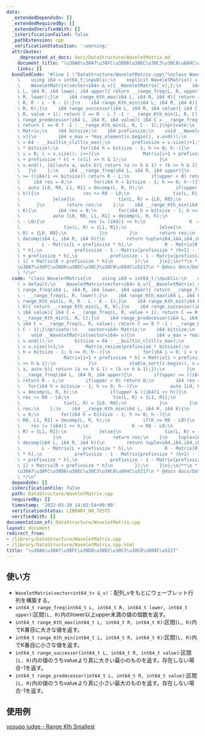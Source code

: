 ```yaml
---
data:
  _extendedDependsOn: []
  _extendedRequiredBy: []
  _extendedVerifiedWith: []
  _isVerificationFailed: false
  _pathExtension: cpp
  _verificationStatusIcon: ':warning:'
  attributes:
    _deprecated_at_docs: docs/DataStructure/WaveletMatrix.md
    document_title: "\u30A6\u30A7\u30FC\u30D6\u30EC\u30C3\u30C8\u884C\u5217"
    links: []
  bundledCode: "#line 1 \"DataStructure/WaveletMatrix.cpp\"\nclass WaveletMatrix{\n\
    \    using i64 = int64_t;\npublic:\n    explicit WaveletMatrix() = default;\n\
    \    WaveletMatrix(vector<i64> &_v){__WaveletMatrix(_v);};\n    i64 range_freq(i64\
    \ L, i64 R, i64 lower, i64 upper){ return __range_freq(L, R, upper) - __range_freq(L,\
    \ R, lower);}\n    i64 range_Kth_max(i64 L, i64 R, i64 K){ return range_Kth_min(L,\
    \ R, R - L - K - 1);}\n    i64 range_Kth_min(i64 L, i64 R, i64 K){ return __range_Kth_min(L,\
    \ R, K);}\n    i64 range_successor(i64 L, i64 R, i64 value){ i64 C = __range_freq(L,\
    \ R, value + 1); return C == R - L ? -1 : __range_Kth_min(L, R, C);}\n    i64\
    \ range_predecessor(i64 L, i64 R, i64 value){ i64 C = __range_freq(L, R, value);\
    \ return C == 0 ? -1 : __range_Kth_min(L, R, C - 1);}\nprivate:\n    vector<i64>\
    \ Matrix;\n    i64 bitsize;\n    i64 prefixsize;\n    void __WaveletMatrix(vector<i64>\
    \ v){\n        i64 v_max = *max_element(v.begin(), v.end());\n        bitsize\
    \ = 64 - __builtin_clzll(v_max);\n        prefixsize = v.size()+1;\n        Matrix.resize(prefixsize\
    \ * bitsize);\n        for(i64 h = bitsize - 1; h >= 0; h--){\n            for(i64\
    \ i = 0; i < v.size(); i++){\n                Matrix[i+1 + prefixsize * h] = Matrix[i\
    \ + prefixsize * h] + (v[i] >> h & 1);\n            }\n            stable_sort(v.begin(),\
    \ v.end(), [&](auto a, auto b){ return (a >> h & 1) < (b >> h & 1);});\n     \
    \   }\n    };\n    i64 __range_freq(i64 L, i64 R, i64 upper){\n        if(upper\
    \ >= ((i64)1 << bitsize)) return R - L;\n        if(upper < 0) return 0;\n   \
    \     i64 res = 0;\n        for(i64 h = bitsize - 1; h >= 0; h--){\n         \
    \   auto [L0, R0, L1, R1] = decomp(L, R, h);\n            if(upper & ((i64)1 <<\
    \ h)){\n                res += R0 - L0;\n                tie(L, R) = {L1, R1};\n\
    \            }else{\n                tie(L, R) = {L0, R0};\n            }\n  \
    \      }\n        return res;\n    };\n    i64 __range_Kth_min(i64 L, i64 R, i64\
    \ K){\n        i64 res = 0;\n        for(i64 h = bitsize - 1; h >= 0; h--){\n\
    \            auto [L0, R0, L1, R1] = decomp(L, R, h);\n            if(K >= R0\
    \ - L0){\n                res |= (i64)1 << h;\n                K -= R0 - L0;\n\
    \                tie(L, R) = {L1, R1};\n            }else{\n                tie(L,\
    \ R) = {L0, R0};\n            }\n        }\n        return res;\n    }\n    tuple<i64,i64,i64,i64>\
    \ decomp(i64 L, i64 R, i64 h){\n        return tuple<i64,i64,i64,i64>({\n    \
    \        L - Matrix[L + prefixsize * h],\n            R - Matrix[R + prefixsize\
    \ * h],\n            prefixsize - 1 - Matrix[prefixsize * (h+1) - 1] + Matrix[L\
    \ + prefixsize * h],\n            prefixsize - 1 - Matrix[prefixsize * (h+1) -\
    \ 1] + Matrix[R + prefixsize * h]\n        });\n    }\n};\n/**\n * @brief \u30A6\
    \u30A7\u30FC\u30D6\u30EC\u30C3\u30C8\u884C\u5217\n * @docs docs/DataStructure/WaveletMatrix.md\n\
    \ */\n"
  code: "class WaveletMatrix{\n    using i64 = int64_t;\npublic:\n    explicit WaveletMatrix()\
    \ = default;\n    WaveletMatrix(vector<i64> &_v){__WaveletMatrix(_v);};\n    i64\
    \ range_freq(i64 L, i64 R, i64 lower, i64 upper){ return __range_freq(L, R, upper)\
    \ - __range_freq(L, R, lower);}\n    i64 range_Kth_max(i64 L, i64 R, i64 K){ return\
    \ range_Kth_min(L, R, R - L - K - 1);}\n    i64 range_Kth_min(i64 L, i64 R, i64\
    \ K){ return __range_Kth_min(L, R, K);}\n    i64 range_successor(i64 L, i64 R,\
    \ i64 value){ i64 C = __range_freq(L, R, value + 1); return C == R - L ? -1 :\
    \ __range_Kth_min(L, R, C);}\n    i64 range_predecessor(i64 L, i64 R, i64 value){\
    \ i64 C = __range_freq(L, R, value); return C == 0 ? -1 : __range_Kth_min(L, R,\
    \ C - 1);}\nprivate:\n    vector<i64> Matrix;\n    i64 bitsize;\n    i64 prefixsize;\n\
    \    void __WaveletMatrix(vector<i64> v){\n        i64 v_max = *max_element(v.begin(),\
    \ v.end());\n        bitsize = 64 - __builtin_clzll(v_max);\n        prefixsize\
    \ = v.size()+1;\n        Matrix.resize(prefixsize * bitsize);\n        for(i64\
    \ h = bitsize - 1; h >= 0; h--){\n            for(i64 i = 0; i < v.size(); i++){\n\
    \                Matrix[i+1 + prefixsize * h] = Matrix[i + prefixsize * h] + (v[i]\
    \ >> h & 1);\n            }\n            stable_sort(v.begin(), v.end(), [&](auto\
    \ a, auto b){ return (a >> h & 1) < (b >> h & 1);});\n        }\n    };\n    i64\
    \ __range_freq(i64 L, i64 R, i64 upper){\n        if(upper >= ((i64)1 << bitsize))\
    \ return R - L;\n        if(upper < 0) return 0;\n        i64 res = 0;\n     \
    \   for(i64 h = bitsize - 1; h >= 0; h--){\n            auto [L0, R0, L1, R1]\
    \ = decomp(L, R, h);\n            if(upper & ((i64)1 << h)){\n               \
    \ res += R0 - L0;\n                tie(L, R) = {L1, R1};\n            }else{\n\
    \                tie(L, R) = {L0, R0};\n            }\n        }\n        return\
    \ res;\n    };\n    i64 __range_Kth_min(i64 L, i64 R, i64 K){\n        i64 res\
    \ = 0;\n        for(i64 h = bitsize - 1; h >= 0; h--){\n            auto [L0,\
    \ R0, L1, R1] = decomp(L, R, h);\n            if(K >= R0 - L0){\n            \
    \    res |= (i64)1 << h;\n                K -= R0 - L0;\n                tie(L,\
    \ R) = {L1, R1};\n            }else{\n                tie(L, R) = {L0, R0};\n\
    \            }\n        }\n        return res;\n    }\n    tuple<i64,i64,i64,i64>\
    \ decomp(i64 L, i64 R, i64 h){\n        return tuple<i64,i64,i64,i64>({\n    \
    \        L - Matrix[L + prefixsize * h],\n            R - Matrix[R + prefixsize\
    \ * h],\n            prefixsize - 1 - Matrix[prefixsize * (h+1) - 1] + Matrix[L\
    \ + prefixsize * h],\n            prefixsize - 1 - Matrix[prefixsize * (h+1) -\
    \ 1] + Matrix[R + prefixsize * h]\n        });\n    }\n};\n/**\n * @brief \u30A6\
    \u30A7\u30FC\u30D6\u30EC\u30C3\u30C8\u884C\u5217\n * @docs docs/DataStructure/WaveletMatrix.md\n\
    \ */\n"
  dependsOn: []
  isVerificationFile: false
  path: DataStructure/WaveletMatrix.cpp
  requiredBy: []
  timestamp: '2022-03-20 14:02:54+09:00'
  verificationStatus: LIBRARY_NO_TESTS
  verifiedWith: []
documentation_of: DataStructure/WaveletMatrix.cpp
layout: document
redirect_from:
- /library/DataStructure/WaveletMatrix.cpp
- /library/DataStructure/WaveletMatrix.cpp.html
title: "\u30A6\u30A7\u30FC\u30D6\u30EC\u30C3\u30C8\u884C\u5217"
---
```

## 使い方  
- `WaveletMatrix(vector<int64_t> &_v)`：配列_vをもとにウェーブレット行列を構築する。  
- `int64_t range_freq(int64_t L, int64_t R, int64_t lower, int64_t upper)`:区間`[L, R)`内のlower以上upper未満の値の個数を返す。  
- `int64_t range_Kth_max(int64_t L, int64_t R, int64_t K)`:区間`[L, R)`内でK番目に大きな値を返す。  
- `int64_t range_Kth_min(int64_t L, int64_t R, int64_t K)`:区間`[L, R)`内でK番目に小さな値を返す。  
- `int64_t range_successor(int64_t L, int64_t R, int64_t value)`:区間`[L, R)`内の値のうちvalueより真に大きい最小のものを返す。存在しない場合-1を返す。  
- `int64_t range_predecessor(int64_t L, int64_t R, int64_t value)`:区間`[L, R)`内の値のうちvalueより真に小さい最大のものを返す。存在しない場合-1を返す。  
## 使用例
<a href="https://judge.yosupo.jp/submission/83011" target="_blank">yosupo judge - Range Kth Smallest</a>
